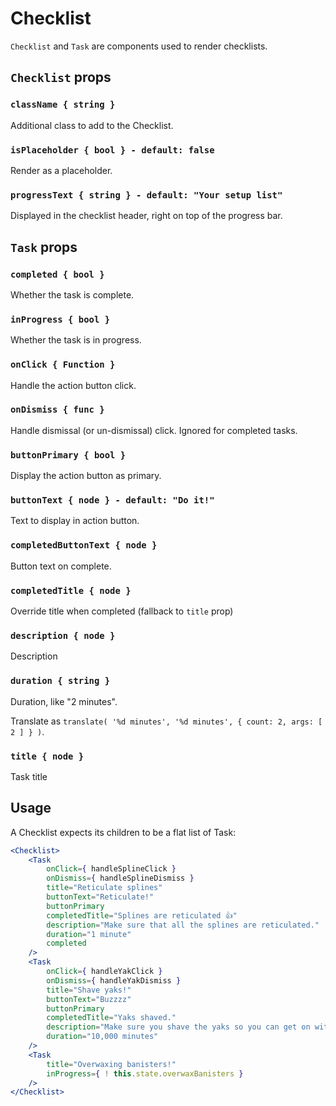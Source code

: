 Checklist
=======

`Checklist` and `Task` are components used to render checklists.

## `Checklist` props

### `className { string }`

Additional class to add to the Checklist.

### `isPlaceholder { bool } - default: false`

Render as a placeholder.

### `progressText { string } - default: "Your setup list"`

Displayed in the checklist header, right on top of the progress bar.

## `Task` props

### `completed { bool }`

Whether the task is complete.

### `inProgress { bool }`

Whether the task is in progress.

### `onClick { Function }`

Handle the action button click.

### `onDismiss { func }`

Handle dismissal (or un-dismissal) click. Ignored for completed tasks.

### `buttonPrimary { bool }`

Display the action button as primary.

### `buttonText { node } - default: "Do it!"`

Text to display in action button.

### `completedButtonText { node }`

Button text on complete.

### `completedTitle { node }`

Override title when completed (fallback to `title` prop)

### `description { node }`

Description

### `duration { string }`

Duration, like "2 minutes".

Translate as `translate( '%d minutes', '%d minutes', { count: 2, args: [ 2 ] } )`.

### `title { node }`

Task title

## Usage

A Checklist expects its children to be a flat list of Task:

```jsx
<Checklist>
	<Task
		onClick={ handleSplineClick }
		onDismiss={ handleSplineDismiss }
		title="Reticulate splines"
		buttonText="Reticulate!"
		buttonPrimary
		completedTitle="Splines are reticulated 👍"
		description="Make sure that all the splines are reticulated."
		duration="1 minute"
		completed
	/>
	<Task
		onClick={ handleYakClick }
		onDismiss={ handleYakDismiss }
		title="Shave yaks!"
		buttonText="Buzzzz"
		buttonPrimary
		completedTitle="Yaks shaved."
		description="Make sure you shave the yaks so you can get on with your life."
		duration="10,000 minutes"
	/>
	<Task
		title="Overwaxing banisters!"
		inProgress={ ! this.state.overwaxBanisters }
	/>
</Checklist>
```
